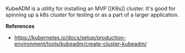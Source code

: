 KubeADM is a utility for installing an MVP [[K8s]] cluster. It's good for spinning up a k8s cluster for testing or as a part of a larger application.

**References**
- https://kubernetes.io/docs/setup/production-environment/tools/kubeadm/create-cluster-kubeadm/